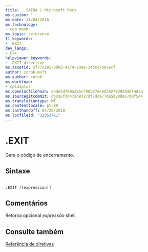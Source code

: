 ```yaml
---
title: . SAÍDA | Microsoft Docs
ms.custom: ''
ms.date: 11/04/2016
ms.technology:
- cpp-masm
ms.topic: reference
f1_keywords:
- .EXIT
dev_langs:
- C++
helpviewer_keywords:
- .EXIT directive
ms.assetid: 5f77c281-3d65-4174-83ea-34dcc7085ecf
author: corob-msft
ms.author: corob
ms.workload:
- cplusplus
ms.openlocfilehash: eade5df90a385c790587ee8d292703939d6f4d3a
ms.sourcegitcommit: dbca5fdd47249727df7dca77de5b20da57d0f544
ms.translationtype: MT
ms.contentlocale: pt-BR
ms.lasthandoff: 04/28/2018
ms.locfileid: "32053721"
---
```

# <a name="exit"></a>.EXIT
Gera o código de encerramento.  
  
## <a name="syntax"></a>Sintaxe  
  
```  
  
.EXIT [[expression]]  
```  
  
## <a name="remarks"></a>Comentários  
 Retorna opcional *expressão* shell.  
  
## <a name="see-also"></a>Consulte também  
 [Referência de diretivas](../../assembler/masm/directives-reference.md)